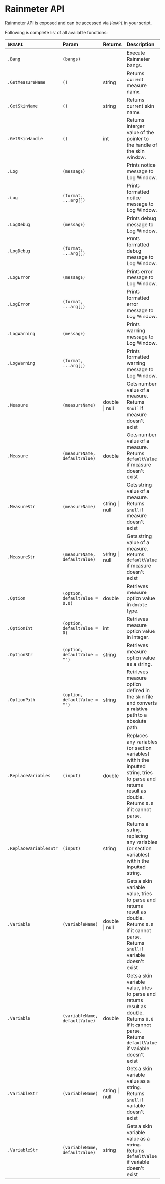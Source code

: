 # Rainmeter API

Rainmeter API is exposed and can be accessed via `$RmAPI` in your script.

Following is complete list of all available functions:

| `$RmAPI` | Param | Returns | Description |
| :--- | :--- | :--- | :--- |
| `.Bang` | `(bangs)` |  | Execute Rainmeter bangs. |
| `.GetMeasureName` | `()` | string | Returns current measure name. |
| `.GetSkinName` | `()` | string | Returns current skin name. |
| `.GetSkinHandle` | `()` | int | Returns interger value of the pointer to the handle of the skin window. |
| `.Log` | `(message)` |  | Prints notice message to Log Window. |
| `.Log` | `(format, ...arg[])` |  | Prints formatted notice message to Log Window. |
| `.LogDebug` | `(message)` |  | Prints debug message to Log Window. |
| `.LogDebug` | `(format, ...arg[])` |  | Prints formatted debug message to Log Window. |
| `.LogError` | `(message)` |  | Prints error message to Log Window. |
| `.LogError` | `(format, ...arg[])` |  | Prints formatted error message to Log Window. |
| `.LogWarning` | `(message)` |  | Prints warning message to Log Window. |
| `.LogWarning` | `(format, ...arg[])` |  | Prints formatted warning message to Log Window. |
| `.Measure` | `(measureName)` | double \| null | Gets number value of a measure. Returns `$null` if measure doesn't exist. |
| `.Measure` | `(measureName, defaultValue)` | double | Gets number value of a measure.  Returns `defaultValue` if measure doesn't exist. |
| `.MeasureStr` | `(measureName)` | string \| null | Gets string value of a measure. Returns `$null` if measure doesn't exist. |
| `.MeasureStr` | `(measureName, defaultValue)` | string \| null | Gets string value of a measure.  Returns `defaultValue` if measure doesn't exist. |
| `.Option` | `(option, defaultValue = 0.0)` | double | Retrieves measure option value in `double` type. |
| `.OptionInt` | `(option, defaultValue = 0)` | int | Retrieves measure option value in integer. |
| `.OptionStr` | `(option, defaultValue = "")` | string | Retrieves measure option value as a string. |
| `.OptionPath` | `(option, defaultValue = "")` | string | Retrieves measure option defined in the skin file and converts a relative path to a absolute path. |
| `.ReplaceVariables` | `(input)` | double | Replaces any variables \(or section variables\) within the inputted string, tries to parse and returns result as double. Returns `0.0` if it cannot parse. |
| `.ReplaceVariablesStr` | `(input)` | string | Returns a string, replacing any variables \(or section variables\) within the inputted string. |
| `.Variable` | `(variableName)` | double \| null | Gets a skin variable value, tries to parse and returns result as double. Returns `0.0` if it cannot parse. Returns `$null` if variable doesn't exist. |
| `.Variable` | `(variableName, defaultValue)` | double | Gets a skin variable value, tries to parse and returns result as double. Returns `0.0` if it cannot parse. Returns `defaultValue` if variable doesn't exist. |
| `.VariableStr` | `(variableName)` | string \| null | Gets a skin variable value as a string. Returns `$null` if variable doesn't exist. |
| `.VariableStr` | `(variableName, defaultValue)` | string | Gets a skin variable value as a string. Returns `defaultValue` if variable doesn't exist. |

